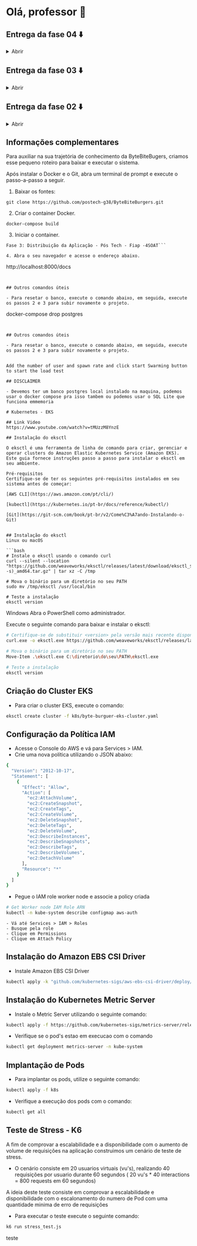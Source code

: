 # Olá, professor 👋

## Entrega da fase 04 ⬇️
<details> 
  <summary>Abrir</summary>

  ➡️ Fase 04: 
  
  [![Assista ao Vídeo no YouTube](https://img.shields.io/badge/Assista%20ao%20V%C3%ADdeo-no%20YouTube-red?style=for-the-badge&logo=youtube)](https://www.youtube.com/watch?v=mldtRj6B6lc)

  📃 Informações de cobertura dos microsserviços:

  ByteBiteBurgersUsers: https://github.com/postech-g38/ByteBiteBurgersUsers [![Coverage](https://sonarcloud.io/api/project_badges/measure?project=postech-g38_ByteBiteBurgersUsers&metric=coverage)](https://sonarcloud.io/summary/new_code?id=postech-g38_ByteBiteBurgersUsers)  
  ByteBiteBurgersOrders: https://github.com/postech-g38/ByteBiteBurgersOrders [![Coverage](https://sonarcloud.io/api/project_badges/measure?project=postech-g38_ByteBiteBurgersOrders&metric=coverage)](https://sonarcloud.io/summary/new_code?id=postech-g38_ByteBiteBurgersOrders)  
  ByteBiteBurgersPayment: https://github.com/postech-g38/ByteBiteBurgersPayment [![Coverage](https://sonarcloud.io/api/project_badges/measure?project=postech-g38_ByteBiteBurgersPayment&metric=coverage)](https://sonarcloud.io/summary/new_code?id=postech-g38_ByteBiteBurgersPayment)  
  
<details>
  <summary>Repositórios</summary>

  #### Microsserviços
  
  - Usuário: https://github.com/postech-g38/ByteBiteBurgersUsers
  - Pedido: https://github.com/postech-g38/ByteBiteBurgersOrders 
  - Pagamento: https://github.com/postech-g38/ByteBiteBurgersPayment 
     
</details>

<details>
  <summary>Evidência da proteção da branch main (em todos os repositórios)</summary>
  Ela não aceita pull direto, e também requer análise do Sonar  
  
  ![image](https://github.com/postech-g38/ByteBiteBurgers/assets/51934321/793904d5-c2a0-4fcc-bcd6-dc2bfad7ebdb)
  
</details>

<details>
  <summary>Desenho de Arquitetura</summary>

  ![Desenho de Arquitetura](https://github.com/postech-g38/ByteBiteBurgers/assets/38192556/de738fec-aaf0-4128-952e-8874872b4a6f)

</details>

</details>
  
## Entrega da fase 03 ⬇️

<details> 
  <summary>Abrir</summary>

  ➡️ Fase 03: 
  
[![Assista ao Vídeo no YouTube](https://img.shields.io/badge/Assista%20ao%20V%C3%ADdeo-no%20YouTube-red?style=for-the-badge&logo=youtube)](https://www.youtube.com/watch?v=FEfz40NYuA0)


<details>
  <summary>Repositórios</summary>

Aplicação
https://github.com/postech-g38/ByteBiteBurgers

Lambda
https://github.com/postech-g38/lambda-metrics

Infra Kubernetes com Terraform
https://github.com/postech-g38/terraform-eks

Infra banco de dados gerenciáveis com Terraform
https://github.com/postech-g38/terraform-rds

</details>

<details>
  <summary>Desenho de Arquitetura</summary>

  ![Desenho de Arquitetura](https://github.com/postech-g38/ByteBiteBurgers/assets/51934321/b8f3c32e-80b5-46f4-99fc-3abaf3e256cd)

</details>

<details>
  <summary>Estrutura do banco de dados</summary>
  
![Desenho do banco](https://github.com/postech-g38/ByteBiteBurgers/assets/51934321/d63154d1-3686-4f56-a778-4ed6454cdb23)

</details>
</details>

## Entrega da fase 02 ⬇️

<details> 
  <summary>Abrir</summary>

➡️ Fase 02: 

[![Assista ao Vídeo no YouTube](https://img.shields.io/badge/Assista%20ao%20V%C3%ADdeo-no%20YouTube-red?style=for-the-badge&logo=youtube)](https://www.youtube.com/watch?v=tMUzzM8YnzE)




<details>
  <summary>Desenho de Arquitetura</summary>

  ![Desenho de Arquitetura](https://github.com/postech-g38/ByteBiteBurgers/assets/51934321/b8f3c32e-80b5-46f4-99fc-3abaf3e256cd)


  
</details>

<details>
  <summary>Os requisitos do negócio (problema)</summary>

Automatizar o processo de pedidos em estabelecimentos, proporcionando uma experiência eficiente para os clientes, criando um fluxo de trabalho, desde a realização do pedido até a entrega do produto. Por fim, facilitar o gerenciamento de pedidos, pagamentos, usuários e produtos disponíveis.

## Requisitos Funcionais

1. **Gerenciamento de Pedidos:**
   - Permitir que os clientes façam pedidos através dos totens.
   - Criar uma fila de pedidos para otimizar a entrega.
   - Permitir a atualização do status do pedido e consulta em tempo real.

2. **Notificações:**


teste
   - Notificar o usuário quando o pedido estiver concluído.

3. **Processamento de Pagamentos:**
   - Aceitar métodos de pagamento diretamente no totem.
   - Processar e alterar o pedido automaticamente.

4. **Gerenciamento de Produtos:**
   - Permitir a consulta, edição e deleção dos produtos no sistema.

5. **Gerenciamento de Usuários:**
   - Permitir a consulta, edição e deleção dos usuários do sistema.

## Requisitos Não Funcionais

1. **Desempenho:**
   - Lidar com picos de tráfego e indisponibilidade de máquinas.
   - Escalar conforme necessário sem perder dados.

2. **Escalabilidade:**
   - Permitir que o sistema cresça sem a necessidade de recriar o projeto.

## Riscos de Negócio

- **Sistemas Terceiros:**
  - O pagamento é processado em um sistema terceiro, que pode estar indisponível no momento, afetando a operação.
 
</details>
 

<details>
  <summary>Os requisitos de infraestrutura: </summary>
 ## Nuvem Utilizada

Amazon Web Services (AWS)

## Recursos Utilizados no Projeto

O projeto foi iniciado com a ferramenta `eksctl`, que auxilia e facilita o processo de criação de clusters na AWS. Foram utilizados os seguintes serviços da AWS para compor o projeto nesta entrega:

- **Amazon EKS (Elastic Kubernetes Service):**
  - Utilizado para gerenciar clusters Kubernetes.

- **Amazon EC2 (Elastic Compute Cloud):**
  - Utilizado para fornecer instâncias virtuais escaláveis para o projeto.

- **Amazon EBS (Elastic Block Store):**
  - Utilizado para fornecer volumes de armazenamento persistentes para as instâncias EC2.
</details>

<details>
  <summary>Link do Swagger no projeto ou link para download da collection do Postman (JSON).</summary>

- **Swagger:**
  - Link para a documentação Swagger que sobe com a aplicação: [http://localhost:8000/docs](http://localhost:8000/docs)

- **Postman:**
  - Collection do Postman: [ByteBiteBurgers](https://www.postman.com/gold-robot-4346/workspace/g38-pos-tech-fiap/collection/30696994-63b32e4a-a75e-4298-a551-d8cfeb17253b?action=share&creator=30696994&active-environment=30696994-08c7d317-27c4-47af-b65f-8e6d5ca36b23)
  - 
</details>
</details>

## Informações complementares


Para auxiliar na sua trajetória de conhecimento da ByteBiteBugers, criamos esse pequeno roteiro para baixar e executar o sistema.

Após instalar o Docker e o Git, abra um terminal de prompt e execute o passo-a-passo a seguir.

1. Baixar os fontes:

```
git clone https://github.com/postech-g38/ByteBiteBurgers.git
```

2. Criar o container Docker.

```
docker-compose build
```

3. Iniciar o container.

```
Fase 3: Distribuição da Aplicação - Pós Tech - Fiap -4SOAT```

4. Abra o seu navegador e acesse o endereço abaixo.
```
http://localhost:8000/docs
```


## Outros comandos úteis

- Para resetar o banco, execute o comando abaixo, em seguida, execute os passos 2 e 3 para subir novamente o projeto.

```
docker-compose drop postgres
```


## Outros comandos úteis

- Para resetar o banco, execute o comando abaixo, em seguida, execute os passos 2 e 3 para subir novamente o projeto.


Add the number of user and spawn rate and click start Swarming button to start the load test

## DISCLAIMER

- Devemos ter um banco postgres local instalado na maquina, podemos usar o docker compose pra isso tambem ou podemos usar o SQL Lite que funciona emmemoria

# Kubernetes - EKS

## Link Video
https://www.youtube.com/watch?v=tMUzzM8YnzE

## Instalação do eksctl

O eksctl é uma ferramenta de linha de comando para criar, gerenciar e operar clusters do Amazon Elastic Kubernetes Service (Amazon EKS). Este guia fornece instruções passo a passo para instalar o eksctl em seu ambiente.

Pré-requisitos
Certifique-se de ter os seguintes pré-requisitos instalados em seu sistema antes de começar:

[AWS CLI](https://aws.amazon.com/pt/cli/)

[kubectl](https://kubernetes.io/pt-br/docs/reference/kubectl/)

[Git](https://git-scm.com/book/pt-br/v2/Come%C3%A7ando-Instalando-o-Git)


## Instalação do eksctl
Linux ou macOS

```bash
# Instale o eksctl usando o comando curl
curl --silent --location "https://github.com/weaveworks/eksctl/releases/latest/download/eksctl_$(uname -s)_amd64.tar.gz" | tar xz -C /tmp

# Mova o binário para um diretório no seu PATH
sudo mv /tmp/eksctl /usr/local/bin

# Teste a instalação
eksctl version
```
Windows
Abra o PowerShell como administrador.

Execute o seguinte comando para baixar e instalar o eksctl:

```bash
# Certifique-se de substituir <version> pela versão mais recente disponível
curl.exe -o eksctl.exe https://github.com/weaveworks/eksctl/releases/latest/download/eksctl_Windows_amd64.exe

# Mova o binário para um diretório no seu PATH
Move-Item .\eksctl.exe C:\diretorio\do\seu\PATH\eksctl.exe

# Teste a instalação
eksctl version
```
## Criação do Cluster EKS

- Para criar o cluster EKS, execute o comando:

```bash
eksctl create cluster -f k8s/byte-burguer-eks-cluster.yaml
```
## Configuração da Política IAM
 - Acesse o Console do AWS e vá para Services > IAM.
 - Crie uma nova política utilizando o JSON abaixo:

```bash
{
  "Version": "2012-10-17",
  "Statement": [
    {
      "Effect": "Allow",
      "Action": [
        "ec2:AttachVolume",
        "ec2:CreateSnapshot",
        "ec2:CreateTags",
        "ec2:CreateVolume",
        "ec2:DeleteSnapshot",
        "ec2:DeleteTags",
        "ec2:DeleteVolume",
        "ec2:DescribeInstances",
        "ec2:DescribeSnapshots",
        "ec2:DescribeTags",
        "ec2:DescribeVolumes",
        "ec2:DetachVolume"
      ],
      "Resource": "*"
    }
  ]
}
```
- Pegue o IAM role worker node e associe a policy criada

```bash
# Get Worker node IAM Role ARN
kubectl -n kube-system describe configmap aws-auth

```
    - Vá até Services > IAM > Roles
    - Busque pela role
    - Clique em Permissions
    - Clique em Attach Policy

 ## Instalação do Amazon EBS CSI Driver

- Instale Amazon EBS CSI Driver

```bash
kubectl apply -k "github.com/kubernetes-sigs/aws-ebs-csi-driver/deploy/kubernetes/overlays/stable/?ref=master"
```
## Instalação do Kubernetes Metric Server

- Instale o Metric Server utilizando o seguinte comando:

```bash
kubectl apply -f https://github.com/kubernetes-sigs/metrics-server/releases/latest/download/components.yaml
```
 - Verifique se o pod's estao em execucao com o comando

 ```bash
 kubectl get deployment metrics-server -n kube-system
```
## Implantação de Pods

- Para implantar os pods, utilize o seguinte comando:

```bash
kubectl apply -f k8s
```
- Verifique a execução dos pods com o comando:

```bash
kubectl get all
```
## Teste de Stress - K6

A fim de comprovar a escalabilidade e a disponibilidade com o aumento de volume de requisições na aplicação construimos um cenário de teste de stress.

- O cenário consiste em 20 usuarios virtuais (vu's), realizando 40 requisições por usuario durante 60 segundos ( 20 vu's * 40 interactions = 800 requests em 60 segundos)

A ideia deste teste consiste em comprovar a escalabilidade e disponibilidade com o escalonamento do numero de Pod com uma quantidade minima de erro de requisições

- Para executar o teste execute o seguinte comando:

```bash
k6 run stress_test.js
```

teste
